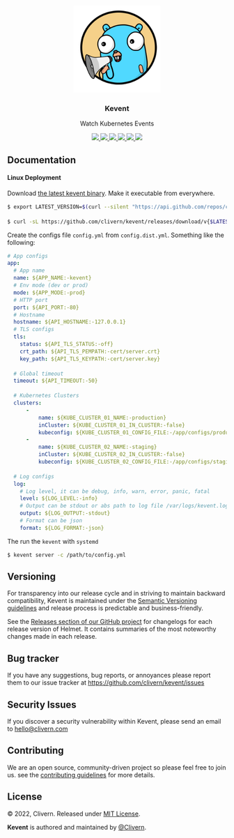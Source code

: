 <p align="center">
    <img src="/static/logo.png?v=0.1.1" width="200" />
    <h3 align="center">Kevent</h3>
    <p align="center">Watch Kubernetes Events</p>
    <p align="center">
        <a href="https://github.com/clivern/kevent/actions/workflows/build.yml">
            <img src="https://github.com/clivern/kevent/actions/workflows/build.yml/badge.svg">
        </a>
        <a href="https://github.com/clivern/kevent/actions">
            <img src="https://github.com/clivern/kevent/workflows/Release/badge.svg">
        </a>
        <a href="https://github.com/clivern/kevent/releases">
            <img src="https://img.shields.io/badge/Version-0.1.1-red.svg">
        </a>
        <a href="https://goreportcard.com/report/github.com/clivern/kevent">
            <img src="https://goreportcard.com/badge/github.com/clivern/kevent?v=0.1.1">
        </a>
        <a href="https://godoc.org/github.com/clivern/kevent">
            <img src="https://godoc.org/github.com/clivern/kevent?status.svg">
        </a>
        <a href="https://github.com/clivern/kevent/blob/master/LICENSE">
            <img src="https://img.shields.io/badge/LICENSE-MIT-orange.svg">
        </a>
    </p>
</p>

## Documentation

#### Linux Deployment

Download [the latest kevent binary](https://github.com/clivern/kevent/releases). Make it executable from everywhere.

```zsh
$ export LATEST_VERSION=$(curl --silent "https://api.github.com/repos/clivern/kevent/releases/latest" | jq '.tag_name' | sed -E 's/.*"([^"]+)".*/\1/' | tr -d v)

$ curl -sL https://github.com/clivern/kevent/releases/download/v{$LATEST_VERSION}/kevent_{$LATEST_VERSION}_Linux_x86_64.tar.gz | tar xz
```

Create the configs file `config.yml` from `config.dist.yml`. Something like the following:

```yaml
# App configs
app:
  # App name
  name: ${APP_NAME:-kevent}
  # Env mode (dev or prod)
  mode: ${APP_MODE:-prod}
  # HTTP port
  port: ${API_PORT:-80}
  # Hostname
  hostname: ${API_HOSTNAME:-127.0.0.1}
  # TLS configs
  tls:
    status: ${API_TLS_STATUS:-off}
    crt_path: ${API_TLS_PEMPATH:-cert/server.crt}
    key_path: ${API_TLS_KEYPATH:-cert/server.key}

  # Global timeout
  timeout: ${API_TIMEOUT:-50}

  # Kubernetes Clusters
  clusters:
      -
          name: ${KUBE_CLUSTER_01_NAME:-production}
          inCluster: ${KUBE_CLUSTER_01_IN_CLUSTER:-false}
          kubeconfig: ${KUBE_CLUSTER_01_CONFIG_FILE:-/app/configs/production-cluster-kubeconfig.yaml}
      -
          name: ${KUBE_CLUSTER_02_NAME:-staging}
          inCluster: ${KUBE_CLUSTER_02_IN_CLUSTER:-false}
          kubeconfig: ${KUBE_CLUSTER_02_CONFIG_FILE:-/app/configs/staging-cluster-kubeconfig.yaml}

  # Log configs
  log:
    # Log level, it can be debug, info, warn, error, panic, fatal
    level: ${LOG_LEVEL:-info}
    # Output can be stdout or abs path to log file /var/logs/kevent.log
    output: ${LOG_OUTPUT:-stdout}
    # Format can be json
    format: ${LOG_FORMAT:-json}
```

The run the `kevent` with `systemd`

```zsh
$ kevent server -c /path/to/config.yml
```

## Versioning

For transparency into our release cycle and in striving to maintain backward compatibility, Kevent is maintained under the [Semantic Versioning guidelines](https://semver.org/) and release process is predictable and business-friendly.

See the [Releases section of our GitHub project](https://github.com/clivern/kevent/releases) for changelogs for each release version of Helmet. It contains summaries of the most noteworthy changes made in each release.

## Bug tracker

If you have any suggestions, bug reports, or annoyances please report them to our issue tracker at https://github.com/clivern/kevent/issues

## Security Issues

If you discover a security vulnerability within Kevent, please send an email to [hello@clivern.com](mailto:hello@clivern.com)

## Contributing

We are an open source, community-driven project so please feel free to join us. see the [contributing guidelines](CONTRIBUTING.md) for more details.

## License

© 2022, Clivern. Released under [MIT License](https://opensource.org/licenses/mit-license.php).

**Kevent** is authored and maintained by [@Clivern](http://github.com/clivern).
